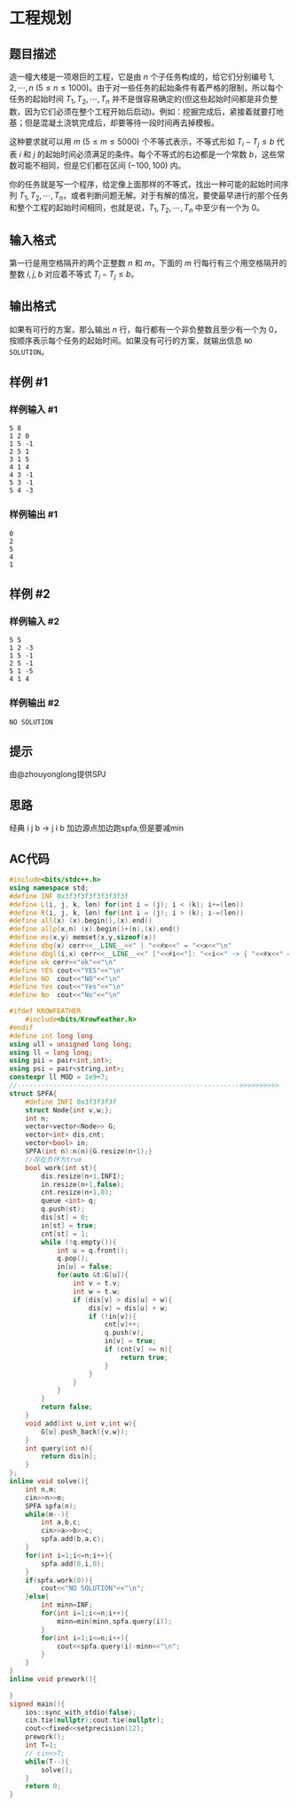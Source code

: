# 工程规划

## 题目描述

造一幢大楼是一项艰巨的工程，它是由 $n$ 个子任务构成的，给它们分别编号 $1,2,\cdots,n\ (5≤n≤1000)$。由于对一些任务的起始条件有着严格的限制，所以每个任务的起始时间 $T_1,T_2,\cdots,T_n$ 并不是很容易确定的(但这些起始时间都是非负整数，因为它们必须在整个工程开始后启动)。例如：挖掘完成后，紧接着就要打地基；但是混凝土浇筑完成后，却要等待一段时间再去掉模板。

这种要求就可以用 $m\ (5≤m≤5000)$ 个不等式表示，不等式形如 $T_i-T_j≤b$ 代表 $i$ 和 $j$ 的起始时间必须满足的条件。每个不等式的右边都是一个常数 $b$，这些常数可能不相同，但是它们都在区间 $(-100,100)$ 内。

你的任务就是写一个程序，给定像上面那样的不等式，找出一种可能的起始时间序列 $T_1,T_2,\cdots,T_n$，或者判断问题无解。对于有解的情况，要使最早进行的那个任务和整个工程的起始时间相同，也就是说，$T_1,T_2,\cdots,T_n$ 中至少有一个为 $0$。

## 输入格式

第一行是用空格隔开的两个正整数 $n$ 和 $m$，下面的 $m$ 行每行有三个用空格隔开的整数 $i,j,b$ 对应着不等式 $T_i-T_j≤b$。

## 输出格式

如果有可行的方案，那么输出 $n$ 行，每行都有一个非负整数且至少有一个为 $0$，按顺序表示每个任务的起始时间。如果没有可行的方案，就输出信息 `NO SOLUTION`。

## 样例 #1

### 样例输入 #1

```
5 8
1 2 0
1 5 -1
2 5 1
3 1 5
4 1 4
4 3 -1
5 3 -1
5 4 -3
```

### 样例输出 #1

```
0
2
5
4
1
```

## 样例 #2

### 样例输入 #2

```
5 5
1 2 -3
1 5 -1
2 5 -1
5 1 -5
4 1 4
```

### 样例输出 #2

```
NO SOLUTION
```

## 提示

由@zhouyonglong提供SPJ

## 思路
经典 i j b -> j i b 加边源点加边跑spfa,但是要减min

## AC代码
```cpp
#include<bits/stdc++.h>
using namespace std;
#define INF 0x3f3f3f3f3f3f3f3f
#define L(i, j, k, len) for(int i = (j); i < (k); i+=(len))
#define R(i, j, k, len) for(int i = (j); i > (k); i-=(len))
#define all(x) (x).begin(),(x).end()
#define allp(x,n) (x).begin()+(n),(x).end()
#define ms(x,y) memset(x,y,sizeof(x))
#define dbg(x) cerr<<__LINE__<<" | "<<#x<<" = "<<x<<"\n"
#define dbgl(i,x) cerr<<__LINE__<<" ["<<#i<<"]: "<<i<<" -> { "<<#x<<" = "<<x<<" }\n"
#define ok cerr<<"ok"<<"\n"
#define YES cout<<"YES"<<"\n"
#define NO  cout<<"NO"<<"\n"
#define Yes cout<<"Yes"<<"\n"
#define No  cout<<"No"<<"\n"

#ifdef KROWFEATHER
    #include<bits/KrowFeather.h>
#endif
#define int long long
using ull = unsigned long long;                                                                              
using ll = long long;
using pii = pair<int,int>;
using psi = pair<string,int>;
constexpr ll MOD = 1e9+7;
//-------------------------------------------------------->>>>>>>>>>
struct SPFA{
    #define INFI 0x3f3f3f3f
    struct Node{int v,w;};
    int n;
    vector<vector<Node>> G;
    vector<int> dis,cnt;
    vector<bool> in;
    SPFA(int n):n(n){G.resize(n+1);}
    //存在负环为true
    bool work(int st){
        dis.resize(n+1,INFI);
        in.resize(n+1,false);
        cnt.resize(n+1,0);
        queue <int> q;
        q.push(st);
        dis[st] = 0;
        in[st] = true;
        cnt[st] = 1;
        while (!q.empty()){
            int u = q.front();
            q.pop();
            in[u] = false;
            for(auto &t:G[u]){
                int v = t.v;
                int w = t.w;
                if (dis[v] > dis[u] + w){
                    dis[v] = dis[u] + w;
                    if (!in[v]){
                        cnt[v]++;
                        q.push(v);
                        in[v] = true;
                        if (cnt[v] >= n){
                            return true;
                        } 
                    }
                }
            }
        }
        return false;
    }
    void add(int u,int v,int w){
        G[u].push_back({v,w});
    }
    int query(int n){
        return dis[n];
    }
};
inline void solve(){
    int n,m;
    cin>>n>>m;
    SPFA spfa(n);
    while(m--){
        int a,b,c;
        cin>>a>>b>>c;
        spfa.add(b,a,c);
    }
    for(int i=1;i<=n;i++){
        spfa.add(0,i,0);
    }
    if(spfa.work(0)){
        cout<<"NO SOLUTION"<<"\n";
    }else{
        int minn=INF;
        for(int i=1;i<=n;i++){
            minn=min(minn,spfa.query(i));
        }
        for(int i=1;i<=n;i++){
            cout<<spfa.query(i)-minn<<"\n";
        }
    }
}
inline void prework(){
    
}
signed main(){
    ios::sync_with_stdio(false);
    cin.tie(nullptr);cout.tie(nullptr);
    cout<<fixed<<setprecision(12);
    prework();
    int T=1; 
    // cin>>T;
    while(T--){
        solve();
    }
    return 0;
}
```